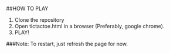 ##HOW TO PLAY
1. Clone the repository
2. Open tictactoe.html in a browser (Preferably, google chrome).
3. PLAY!

###Note: To restart, just refresh the page for now. 